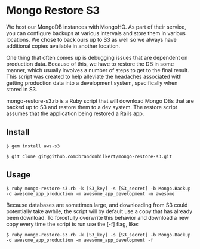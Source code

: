 Mongo Restore S3
================

We host our MongoDB instances with MongoHQ. As part of their service, you can configure backups at various intervals and store them in various locations. We chose to back ours up to S3 as well so we always have additional copies available in another location.

One thing that often comes up is debugging issues that are dependent on production data. Because of this, we have to restore the DB in some manner, which usually involves a number of steps to get to the final result. This script was created to help alleviate the headaches associated with getting production data into a development system, specifically when stored in S3.

mongo-restore-s3.rb is a Ruby script that will download Mongo DBs that are backed up to S3 and restore them to a dev system. The restore script assumes that the application being restored a Rails app.

Install
-------

    $ gem install aws-s3

    $ git clone git@github.com:brandonhilkert/mongo-restore-s3.git


Usage
-----

    $ ruby mongo-restore-s3.rb -k [S3_key] -s [S3_secret] -b Mongo.Backup -d awesome_app_production -m awesome_app_development -n awesome

Because databases are sometimes large, and downloading from S3 could potentially take awhile, the script will by default use a copy that has already been download. To forcefully overwrite this behavior and download a new copy every time the script is run use the [-f] flag, like:

    $ ruby mongo-restore-s3.rb -k [S3_key] -s [S3_secret] -b Mongo.Backup -d awesome_app_production -m awesome_app_development -f